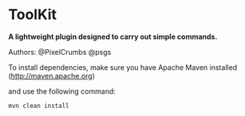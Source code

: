 ToolKit
=======

**A lightweight plugin designed to carry out simple commands.**

Authors: @PixelCrumbs @psgs

To install dependencies, make sure you have Apache Maven installed (http://maven.apache.org)

and use the following command:

```mvn clean install```
